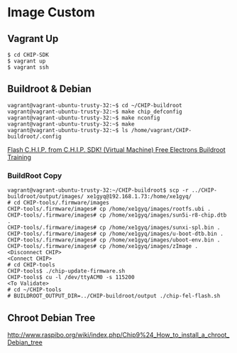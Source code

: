 Image Custom
==

## Vagrant Up

    
    $ cd CHIP-SDK
    $ vagrant up
    $ vagrant ssh

## Buildroot & Debian

    vagrant@vagrant-ubuntu-trusty-32:~$ cd ~/CHIP-buildroot
    vagrant@vagrant-ubuntu-trusty-32:~$ make chip_defconfig
    vagrant@vagrant-ubuntu-trusty-32:~$ make nconfig
    vagrant@vagrant-ubuntu-trusty-32:~$ make
    vagrant@vagrant-ubuntu-trusty-32:~$ ls /home/vagrant/CHIP-buildroot/.config


[Flash C.H.I.P. from C.H.I.P. SDK! (Virtual Machine) ](https://nextthingco.zendesk.com/hc/en-us/articles/210864097-Flash-C-H-I-P-from-C-H-I-P-SDK-Virtual-Machine-)
[Free Electrons Buildroot Training ](http://free-electrons.com/doc/training/buildroot/buildroot-slides.pdf)

### BuildRoot Copy

    vagrant@vagrant-ubuntu-trusty-32:~/CHIP-buildroot$ scp -r ../CHIP-buildroot/output/images/ xe1gyq@192.168.1.73:/home/xe1gyq/
    # cd CHIP-tools/.firmware/images
    CHIP-tools/.firmware/images# cp /home/xe1gyq/images/rootfs.ubi .
    CHIP-tools/.firmware/images# cp /home/xe1gyq/images/sun5i-r8-chip.dtb .
    CHIP-tools/.firmware/images# cp /home/xe1gyq/images/sunxi-spl.bin .
    CHIP-tools/.firmware/images# cp /home/xe1gyq/images/u-boot-dtb.bin .
    CHIP-tools/.firmware/images# cp /home/xe1gyq/images/uboot-env.bin .
    CHIP-tools/.firmware/images# cp /home/xe1gyq/images/zImage .
    <Disconnect CHIP>
    <Connect CHIP>
    # cd CHIP-tools
    CHIP-tools$ ./chip-update-firmware.sh
    CHIP-tools$ cu -l /dev/ttyACM0 -s 115200
    <To Validate>
    # cd ~/CHIP-tools
    # BUILDROOT_OUTPUT_DIR=../CHIP-buildroot/output ./chip-fel-flash.sh


## Chroot Debian Tree

http://www.raspibo.org/wiki/index.php/Chip9%24_How_to_install_a_chroot_Debian_tree
